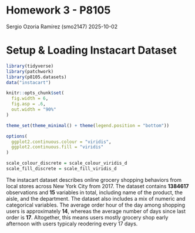 Homework 3 - P8105
================
Sergio Ozoria Ramírez (smo2147)
2025-10-02

# Setup & Loading Instacart Dataset

``` r
library(tidyverse)
library(patchwork)
library(p8105.datasets)
data("instacart")

knitr::opts_chunk$set(
  fig.width = 6,
  fig.asp = .6,
  out.width = "90%"
)

theme_set(theme_minimal() + theme(legend.position = "bottom"))

options(
  ggplot2.continuous.colour = "viridis",
  ggplot2.continuous.fill = "viridis"
)

scale_colour_discrete = scale_colour_viridis_d
scale_fill_discrete = scale_fill_viridis_d
```

The instacart dataset describes online grocery shopping behaviors from
local stores across New York City from 2017. The dataset contains
**1384617** observations and **15** variables in total, including name
of the product, the aisle, and the department. The dataset also includes
a mix of numeric and categorical variables. The average order hour of
the day among shopping users is approximately **14**, whereas the
average number of days since last order is **17**. Altogether, this
means users mostly grocery shop early afternoon with users typicaly
reodering every 17 days.
